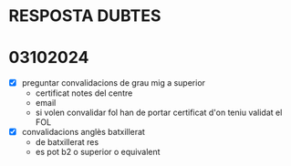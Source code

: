 # RESPOSTA DUBTES

# 03102024

- [x] preguntar convalidacions de grau mig a superior
  - certificat notes del centre
  - email
  - si volen convalidar fol han de portar certificat d'on teniu validat el FOL
- [x] convalidacions anglès batxillerat
  - de batxillerat res
  - es pot b2 o superior o equivalent
